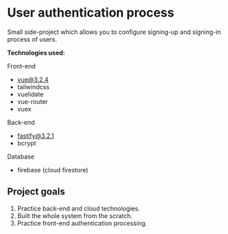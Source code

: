 # User authentication process

Small side-project which allows you to configure signing-up and signing-in process of users.

**Technologies used:**

  Front-end
  - vue@3.2.4
  - tailwindcss
  - vuelidate
  - vue-router
  - vuex
  
  Back-end
  - fastify@3.2.1
  - bcrypt
  
  Database
  - firebase (cloud firestore)

## Project goals

1. Practice back-end and cloud technologies.
2. Built the whole system from the scratch.
3. Practice front-end authentication processing.
